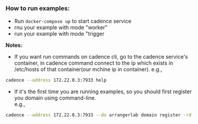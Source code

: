 ### How to run examples:
- Run `docker-compose up` to start cadence service
- rnu your example with mode "worker"
- run your example with mode "trigger

__Notes:__
- If you want run commands on cadence cli, go to the cadence service's container, in cadence command connect to the ip which exists in /etc/hosts of that container(our mchine ip in container).
e.g.,
```bash
cadence --address 172.22.0.3:7933 help
```

- If it's the first time you are running examples, so you should first register you domain using command-line.  
e.g.,
```bash
cadence --address 172.22.0.3:7933 --do arrangerlab domain register -rd 1
```
